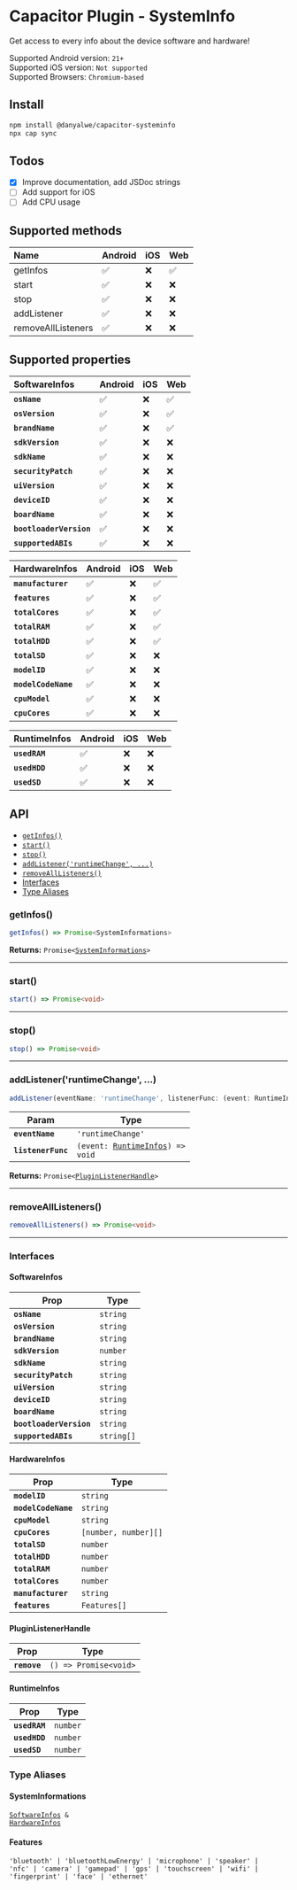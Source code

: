 # Capacitor Plugin - SystemInfo

Get access to every info about the device software and hardware!

Supported Android version: `21+`\
Supported iOS version: `Not supported`\
Supported Browsers: `Chromium-based`

## Install

```bash
npm install @danyalwe/capacitor-systeminfo
npx cap sync
```

## Todos

- [x] Improve documentation, add JSDoc strings
- [ ] Add support for iOS
- [ ] Add CPU usage

## Supported methods

| Name               | Android | iOS | Web |
| :----------------- | :------ | :-- | :-- |
| getInfos           | ✅      | ❌  | ✅  |
| start              | ✅      | ❌  | ❌  |
| stop               | ✅      | ❌  | ❌  |
| addListener        | ✅      | ❌  | ❌  |
| removeAllListeners | ✅      | ❌  | ❌  |

## Supported properties

| SoftwareInfos           | Android | iOS | Web |
| :---------------------- | :------ | :-- | :-- |
| **`osName`**            | ✅      | ❌  | ✅  |
| **`osVersion`**         | ✅      | ❌  | ✅  |
| **`brandName`**         | ✅      | ❌  | ✅  |
| **`sdkVersion`**        | ✅      | ❌  | ❌  |
| **`sdkName`**           | ✅      | ❌  | ❌  |
| **`securityPatch`**     | ✅      | ❌  | ❌  |
| **`uiVersion`**         | ✅      | ❌  | ❌  |
| **`deviceID`**          | ✅      | ❌  | ❌  |
| **`boardName`**         | ✅      | ❌  | ❌  |
| **`bootloaderVersion`** | ✅      | ❌  | ❌  |
| **`supportedABIs`**     | ✅      | ❌  | ❌  |

| HardwareInfos       | Android | iOS | Web |
| :------------------ | :------ | :-- | :-- |
| **`manufacturer`**  | ✅      | ❌  | ✅  |
| **`features`**      | ✅      | ❌  | ✅  |
| **`totalCores`**    | ✅      | ❌  | ✅  |
| **`totalRAM`**      | ✅      | ❌  | ✅  |
| **`totalHDD`**      | ✅      | ❌  | ✅  |
| **`totalSD`**       | ✅      | ❌  | ❌  |
| **`modelID`**       | ✅      | ❌  | ❌  |
| **`modelCodeName`** | ✅      | ❌  | ❌  |
| **`cpuModel`**      | ✅      | ❌  | ❌  |
| **`cpuCores`**      | ✅      | ❌  | ❌  |

| RuntimeInfos  | Android | iOS | Web |
| :------------ | :------ | :-- | :-- |
| **`usedRAM`** | ✅      | ❌  | ❌  |
| **`usedHDD`** | ✅      | ❌  | ❌  |
| **`usedSD`**  | ✅      | ❌  | ❌  |

## API

<docgen-index>

* [`getInfos()`](#getinfos)
* [`start()`](#start)
* [`stop()`](#stop)
* [`addListener('runtimeChange', ...)`](#addlistenerruntimechange)
* [`removeAllListeners()`](#removealllisteners)
* [Interfaces](#interfaces)
* [Type Aliases](#type-aliases)

</docgen-index>

<docgen-api>
<!--Update the source file JSDoc comments and rerun docgen to update the docs below-->

### getInfos()

```typescript
getInfos() => Promise<SystemInformations>
```

**Returns:** <code>Promise&lt;<a href="#systeminformations">SystemInformations</a>&gt;</code>

--------------------


### start()

```typescript
start() => Promise<void>
```

--------------------


### stop()

```typescript
stop() => Promise<void>
```

--------------------


### addListener('runtimeChange', ...)

```typescript
addListener(eventName: 'runtimeChange', listenerFunc: (event: RuntimeInfos) => void) => Promise<PluginListenerHandle>
```

| Param              | Type                                                                      |
| ------------------ | ------------------------------------------------------------------------- |
| **`eventName`**    | <code>'runtimeChange'</code>                                              |
| **`listenerFunc`** | <code>(event: <a href="#runtimeinfos">RuntimeInfos</a>) =&gt; void</code> |

**Returns:** <code>Promise&lt;<a href="#pluginlistenerhandle">PluginListenerHandle</a>&gt;</code>

--------------------


### removeAllListeners()

```typescript
removeAllListeners() => Promise<void>
```

--------------------


### Interfaces


#### SoftwareInfos

| Prop                    | Type                  |
| ----------------------- | --------------------- |
| **`osName`**            | <code>string</code>   |
| **`osVersion`**         | <code>string</code>   |
| **`brandName`**         | <code>string</code>   |
| **`sdkVersion`**        | <code>number</code>   |
| **`sdkName`**           | <code>string</code>   |
| **`securityPatch`**     | <code>string</code>   |
| **`uiVersion`**         | <code>string</code>   |
| **`deviceID`**          | <code>string</code>   |
| **`boardName`**         | <code>string</code>   |
| **`bootloaderVersion`** | <code>string</code>   |
| **`supportedABIs`**     | <code>string[]</code> |


#### HardwareInfos

| Prop                | Type                            |
| ------------------- | ------------------------------- |
| **`modelID`**       | <code>string</code>             |
| **`modelCodeName`** | <code>string</code>             |
| **`cpuModel`**      | <code>string</code>             |
| **`cpuCores`**      | <code>[number, number][]</code> |
| **`totalSD`**       | <code>number</code>             |
| **`totalHDD`**      | <code>number</code>             |
| **`totalRAM`**      | <code>number</code>             |
| **`totalCores`**    | <code>number</code>             |
| **`manufacturer`**  | <code>string</code>             |
| **`features`**      | <code>Features[]</code>         |


#### PluginListenerHandle

| Prop         | Type                                      |
| ------------ | ----------------------------------------- |
| **`remove`** | <code>() =&gt; Promise&lt;void&gt;</code> |


#### RuntimeInfos

| Prop          | Type                |
| ------------- | ------------------- |
| **`usedRAM`** | <code>number</code> |
| **`usedHDD`** | <code>number</code> |
| **`usedSD`**  | <code>number</code> |


### Type Aliases


#### SystemInformations

<code><a href="#softwareinfos">SoftwareInfos</a> & <a href="#hardwareinfos">HardwareInfos</a></code>


#### Features

<code>'bluetooth' | 'bluetoothLowEnergy' | 'microphone' | 'speaker' | 'nfc' | 'camera' | 'gamepad' | 'gps' | 'touchscreen' | 'wifi' | 'fingerprint' | 'face' | 'ethernet'</code>

</docgen-api>
